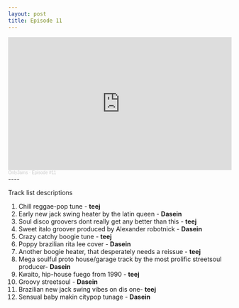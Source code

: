 ```yaml
---
layout: post
title: Episode 11
---
```

<iframe width="100%" height="300" scrolling="no" frameborder="no" allow="autoplay" src="https://w.soundcloud.com/player/?url=https%3A//api.soundcloud.com/tracks/946579291&color=%23ff5500&auto_play=false&hide_related=true&show_comments=false&show_user=true&show_reposts=false&show_teaser=true&visual=true"></iframe><div style="font-size: 10px; color: #cccccc;line-break: anywhere;word-break: normal;overflow: hidden;white-space: nowrap;text-overflow: ellipsis; font-family: Interstate,Lucida Grande,Lucida Sans Unicode,Lucida Sans,Garuda,Verdana,Tahoma,sans-serif;font-weight: 100;"><a href="https://soundcloud.com/onlyjamsradio" title="OnlyJams" target="_blank" style="color: #cccccc; text-decoration: none;">OnlyJams</a> · <a href="https://soundcloud.com/onlyjamsradio/episode-11" title="Episode #11" target="_blank" style="color: #cccccc; text-decoration: none;">Episode #11</a></div>
----

Track list descriptions

1. Chill reggae-pop tune - **teej**
2. Early new jack swing heater by the latin queen - **Dasein**
3. Soul disco groovers dont really get any better than this - **teej**
4. Sweet italo groover produced by Alexander robotnick - **Dasein**
5. Crazy catchy boogie tune - **teej**
6. Poppy brazilian rita lee cover - **Dasein**
7. Another boogie heater, that desperately needs a reissue - **teej**
8. Mega soulful proto house/garage track by the most prolific streetsoul producer- **Dasein**
9. Kwaito, hip-house fuego from 1990 - **teej**
10. Groovy streetsoul - **Dasein**
11. Brazilian new jack swing vibes on dis one- **teej**
12. Sensual baby makin citypop tunage - **Dasein**
